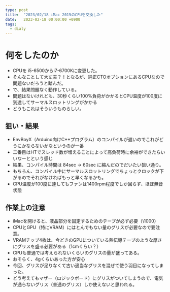 ```yaml
---
type: post
title:  "2023/02/18 iMac 2015のCPUを交換した"
date:   2023-02-18 00:00:00 +0900
tags:
  - dialy
---
```


# 何をしたのか

* CPUを i5-6500からi7-6700Kに変更した。
* そんなことして大丈夫？！となるが、純正CTOオプションにあるCPUなので問題ないだろうと踏んだ。
* で、結果問題なく動作している。
* 問題はないけれども、30秒くらい100%負荷がかかるとCPU温度が100度に到達してサーマルスロットリングがかかる
* どうもこれはそういうものらしい。

## 狙い・結果

* EnvBoyX（Arduino向けC++プログラム）のコンパイルが遅いのでこれがどうにかならないかなというのが一番
* 二番目はHTでスレッド数が増えることによって高負荷時に余裕ができたらいいなーとという感じ
* 結果、コンパイル時間は 84sec -> 60sec に縮んだのでだいたい狙い通り。
* もちろん、コンパイル中にサーマルスロットリングでちょっとクロックが下がるのでそれがなければもっと早くなるかも。
* CPU温度が100度に達してもファンは1400rpm程度でしか回らず、ほぼ無音状態

## 作業上の注意

* iMacを開けると、液晶部分を固定するためのテープが必ず必要（\1000）
* CPUとGPU（特にVRAM）にはとんでもない量のグリスが必要なので要注意。
* VRAMチップ4枚は、今どきのGPUについている熱伝導テープのような厚さにグリスを盛る必要がある（1cmくらい？）
* CPUも普通では考えられないくらいのグリスの量が盛ってある。
* おそらく、4gくらいあった方が安心
* 今回、グリスが足りなくて古い適当なグリスを混ぜて使う羽目になってしまった。
* どう考えてもマザー（ロジックボード）にグリスがついてしまうので、電気が通らないグリス（普通のグリス）しか使えないと思われる。
